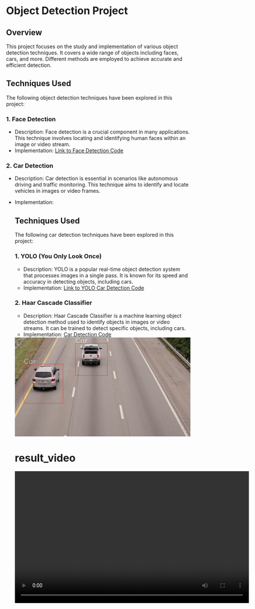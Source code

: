 # Object Detection Project

## Overview
This project focuses on the study and implementation of various object detection techniques. It covers a wide range of objects including faces, cars, and more. Different methods are employed to achieve accurate and efficient detection.

## Techniques Used
The following object detection techniques have been explored in this project:

### 1. Face Detection
- Description: Face detection is a crucial component in many applications. This technique involves locating and identifying human faces within an image or video stream.
- Implementation: [Link to Face Detection Code](./face_detection.py)

### 2. Car Detection
- Description: Car detection is essential in scenarios like autonomous driving and traffic monitoring. This technique aims to identify and locate vehicles in images or video frames.
- Implementation: 
    ## Techniques Used
    The following car detection techniques have been explored in this project:

    ### 1. YOLO (You Only Look Once)
    - Description: YOLO is a popular real-time object detection system that processes images in a single pass. It is known for its speed and accuracy in detecting objects, including cars.
    - Implementation: [Link to YOLO Car Detection Code](./yolo_car_detection.py)

    ### 2. Haar Cascade Classifier
    - Description: Haar Cascade Classifier is a machine learning object detection method used to identify objects in images or video streams. It can be trained to detect specific objects, including cars.
    - Implementation: [Car Detection Code](./car_detection.py)

    <img src="car-detection-xml/assets/12109496.jpg" alt="Detection result_1" width="500"/>

    # result_video

    <video width="640" height="360" controls>
    <source src="car-detection-xml/input_video2.mp4" type="video/mp4">
        Your browser does not support the video tag.
    </video>


<!-- Add more techniques and implementations as needed -->
